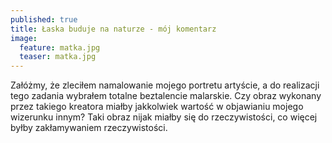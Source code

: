 ```yaml
---
published: true
title: Łaska buduje na naturze - mój komentarz
image:
  feature: matka.jpg 
  teaser: matka.jpg 
---
```



Załóżmy, że zleciłem namalowanie mojego portretu artyście, a do realizacji tego zadania wybrałem totalne beztalencie malarskie. Czy obraz wykonany przez takiego kreatora miałby jakkolwiek wartość w objawianiu mojego wizerunku innym? Taki obraz nijak miałby się do rzeczywistości, co więcej byłby zakłamywaniem rzeczywistości.
